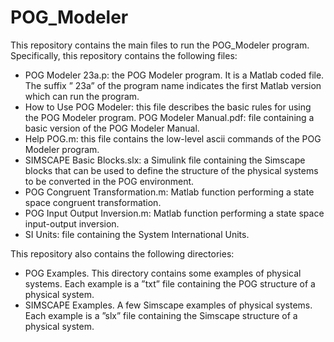 # POG_Modeler
This repository contains the main files to run the POG_Modeler program. Specifically, this repository contains the following files:
- POG Modeler 23a.p: the POG Modeler program. It is a Matlab coded file. The suffix ” 23a” of
the program name indicates the first Matlab version which can run the program.
- How to Use POG Modeler: this file describes the basic rules for using the POG Modeler program.
POG Modeler Manual.pdf: file containing a basic version of the POG Modeler Manual.
- Help POG.m: this file contains the low-level ascii commands of the POG Modeler program.
- SIMSCAPE Basic Blocks.slx: a Simulink file containing the Simscape blocks that can be used to define the structure of the physical systems to be converted in the POG environment.
- POG Congruent Transformation.m: Matlab function performing a state space congruent transformation.
- POG Input Output Inversion.m: Matlab function performing a state space input-output inversion.
- SI Units: file containing the System International Units.

This repository also contains the following directories:
- POG Examples. This directory contains some examples of physical systems. Each example is a ”txt”
file containing the POG structure of a physical system.
- SIMSCAPE Examples. A few Simscape examples of physical systems. Each example is a ”slx” file
containing the Simscape structure of a physical system.
